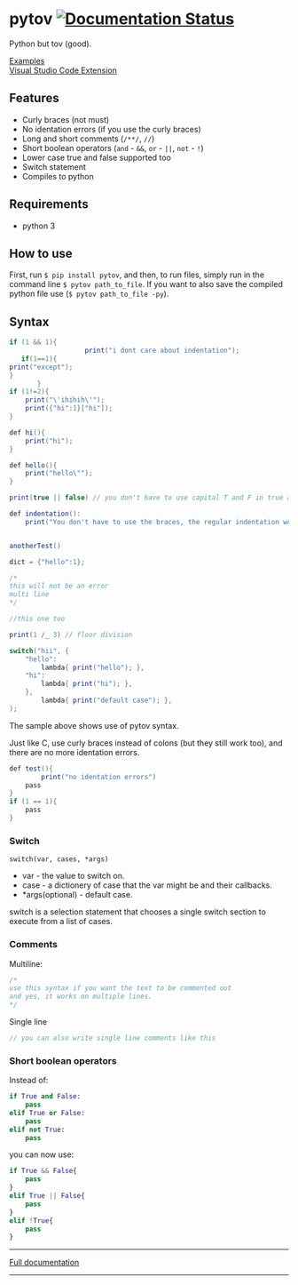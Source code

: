 [comment]: <> (README for github)
# pytov [![Documentation Status](https://readthedocs.org/projects/pytov-documentations/badge/?version=latest)](https://pytov-documentations.readthedocs.io/en/latest/?badge=latest)


Python but tov (good).  

[Examples](https://github.com/Yuvix25/pytov/tree/master/pytov/examples)  
[Visual Studio Code Extension](https://marketplace.visualstudio.com/items?itemName=Yuvix25.pytov-run)


## Features
* Curly braces (not must)
* No identation errors (if you use the curly braces)
* Long and short comments (`/**/`, `//`)
* Short boolean operators (`and` - `&&`, `or` - `||`, `not` - `!`)
* Lower case true and false supported too
* Switch statement
* Compiles to python

## Requirements
* python 3

## How to use
First, run `$ pip install pytov`, and then, to run files, simply run in the command line `$ pytov path_to_file`.
If you want to also save the compiled python file use (`$ pytov path_to_file -py`).

## Syntax
```c#
if (1 && 1){
                   print("i dont care about indentation");
   if(1==1){
print("except");
}
       }
if (1!=2){
    print("\'ihihih\'");
    print({"hi":1}["hi"]);
}

def hi(){
    print("hi");
}

def hello(){
    print("hello\"");
}

print(true || false) // you don't have to use capital T and F in true and false.

def indentation():
    print("You don't have to use the braces, the regular indentation works too")


anotherTest()

dict = {"hello":1};

/*
this will not be an error
multi line
*/

//this one too

print(1 /_ 3) // floor division

switch("hii", {
    "hello":
        lambda{ print("hello"); },
    "hi":
        lambda{ print("hi"); },
    },
        lambda{ print("default case"); },
);
```

The sample above shows use of pytov syntax.

Just like C, use curly braces instead of colons (but they still work too), and there are no more identation errors.
```c#
def test(){
        print("no identation errors")
    pass
}
if (1 == 1){
    pass
}
```

### Switch
`switch(var, cases, *args)`
* var - the value to switch on.
* case - a dictionery of case that the var might be and their callbacks.
* *args(optional) - default case.

switch is a selection statement that chooses a single switch section to execute from a list of cases.


### Comments

Multiline:
```c#
/*
use this syntax if you want the text to be commented out
and yes, it works on multiple lines.
*/
```
Single line
```c#
// you can also write single line comments like this
```

### Short boolean operators
Instead of:
```python
if True and False:
    pass
elif True or False:
    pass
elif not True:
    pass
```
you can now use:
```python
if True && False{
    pass
}
elif True || False{
    pass
}
elif !True{
    pass
}
```

---
[Full documentation](https://pytov-documentations.readthedocs.io/en/latest/)

---
